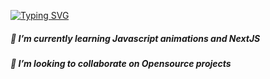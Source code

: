 [![Typing SVG](https://readme-typing-svg.herokuapp.com?font=sans&color=%23F778B3&size=16&duration=3000&center=true&vCenter=true&lines=Hey+there%2C+I'm+Elizabeth;Pronouns%3A+She%2FHer+%F0%9F%91%A9%F0%9F%8F%BE%E2%80%8D%F0%9F%92%BB;Stack%3A+Frontend;+Location%3A+Lagos+Nigeria+%F0%9F%87%B3%F0%9F%87%AC)](https://git.io/typing-svg)



##### 🌱 I’m currently learning **Javascript animations and NextJS**

##### 👯 I’m looking to collaborate on Opensource projects

<!--
**Lezette/Lezette** is a ✨ _special_ ✨ repository because its `README.md` (this file) appears on your GitHub profile.

Here are some ideas to get you started:

## I am currently learning  and I'm looking to 
- 🔭 I’m currently working on ...
- 🤔 I’m looking for help with ...
- 💬 Ask me about ...
- 📫 How to reach me: ...
 😄 Pronouns: She/Her
- ⚡ Fun fact: ...
-->
